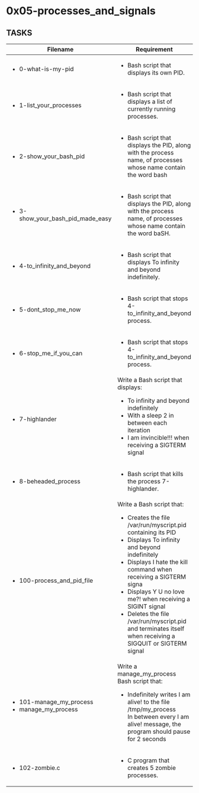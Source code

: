 # 0x05-processes_and_signals

## TASKS

| Filename | Requirement |
| -------- | ----------- |
| <ul><li>0-what-is-my-pid</li></ul> | <ul><li>Bash script that displays its own PID.</li></ul> |
| <ul><li>1-list_your_processes</li></ul> | <ul><li>Bash script that displays a list of currently running processes.</li></ul> |
| <ul><li>2-show_your_bash_pid</li></ul> | <ul><li>Bash script that displays the PID, along with the process name, of processes whose name contain the word bash</li></ul> |
| <ul><li>3-show_your_bash_pid_made_easy</li></ul> | <ul><li>Bash script that displays the PID, along with the process name, of processes whose name contain the word baSH.</li></ul> |
| <ul><li>4-to_infinity_and_beyond</li></ul> | <ul><li>Bash script that displays To infinity and beyond indefinitely.</li></ul> |
| <ul><li>5-dont_stop_me_now</li></ul> | <ul><li>Bash script that stops 4-to_infinity_and_beyond process.</li></ul> |
| <ul><li>6-stop_me_if_you_can</li></ul> | <ul><li>Bash script that stops 4-to_infinity_and_beyond process.</li></ul> |
| <ul><li>7-highlander</li></ul> | Write a Bash script that displays:<ul><li>To infinity and beyond indefinitely</li><li>With a sleep 2 in between each iteration</li><li>I am invincible!!! when receiving a SIGTERM signal</li></ul> |
| <ul><li>8-beheaded_process</li></ul> | <ul><li>Bash script that kills the process 7-highlander.</li></ul> |
| <ul><li>100-process_and_pid_file</li></ul> | Write a Bash script that:<ul><li>Creates the file /var/run/myscript.pid containing its PID</li><li>Displays To infinity and beyond indefinitely</li><li>Displays I hate the kill command when receiving a SIGTERM signa</li><li>Displays Y U no love me?! when receiving a SIGINT signal</li><li>Deletes the file /var/run/myscript.pid and terminates itself when receiving a SIGQUIT or SIGTERM signal</li></ul> |
| <ul><li>101-manage_my_process</li><li>manage_my_process</li></ul> | Write a manage_my_process Bash script that:<ul><li>Indefinitely writes I am alive! to the file /tmp/my_process</li></li>In between every I am alive! message, the program should pause for 2 seconds</li></ul> |
| <ul><li>102-zombie.c</li></ul> | <ul><li>C program that creates 5 zombie processes.</li></ul> |
